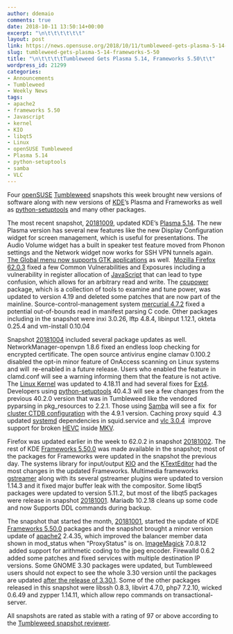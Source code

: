 ```yaml
---
author: ddemaio
comments: true
date: 2018-10-11 13:50:14+00:00
excerpt: "\n\t\t\t\t\t\t"
layout: post
link: https://news.opensuse.org/2018/10/11/tumbleweed-gets-plasma-5-14-frameworks-5-50/
slug: tumbleweed-gets-plasma-5-14-frameworks-5-50
title: "\n\t\t\t\tTumbleweed Gets Plasma 5.14, Frameworks 5.50\t\t"
wordpress_id: 21299
categories:
- Announcements
- Tumbleweed
- Weekly News
tags:
- apache2
- frameworks 5.50
- Javascript
- kernel
- KIO
- libqt5
- Linux
- openSUSE Tumbleweed
- Plasma 5.14
- python-setuptools
- samba
- VLC
---
```



Four [openSUSE](https://www.opensuse.org/) [Tumbleweed](https://en.opensuse.org/Portal:Tumbleweed) snapshots this week brought new versions of software along with new versions of [KDE](https://www.kde.org)’s Plasma and Frameworks as well as [python-setuptools](https://pypi.org/project/setuptools/) and many other packages.

The most recent snapshot, [20181009](https://lists.opensuse.org/opensuse-factory/2018-10/msg00153.html), updated KDE’s [Plasma 5.14](https://www.kde.org/announcements/plasma-5.14.0.php). The new Plasma version has several new features like the new Display Configuration widget for screen management, which is useful for presentations. The Audio Volume widget has a built in speaker test feature moved from Phonon settings and the Network widget now works for SSH VPN tunnels again. [The Global menu now supports GTK applications](https://blog.broulik.de/2018/03/gtk-global-menu/) as well.  [Mozilla Firefox 62.0.3](https://www.mozilla.org/en-US/firefox/62.0.3/releasenotes/) fixed a few Common Vulnerabilities and Exposures including a vulnerability in register allocation of [JavaScript](https://www.javascript.com/) that can lead to type confusion, which allows for an arbitrary read and write. The [cpupower](https://linux.die.net/man/1/cpupower) package, which is a collection of tools to examine and tune power, was updated to version 4.19 and deleted some patches that are now part of the mainline. Source-control-management system [mercurial 4.7.2](https://www.mercurial-scm.org/wiki/Download) fixed a potential out-of-bounds read in manifest parsing C code. Other packages including in the snapshot were inxi 3.0.26, lftp 4.8.4, libinput 1.12.1, okteta 0.25.4 and vm-install 0.10.04

Snapshot [20181004](https://lists.opensuse.org/opensuse-factory/2018-10/msg00118.html) included several package updates as well. NetworkManager-openvpn 1.8.6 fixed an endless loop checking for encrypted certificate. The open source antivirus engine clamav 0.100.2 disabled the opt-in minor feature of OnAccess scanning on Linux systems and will  re-enabled in a future release. Users who enabled the feature in clamd.conf will see a warning informing them that the feature is not active. The [Linux Kernel](https://www.kernel.org/) was updated to 4.18.11 and had several fixes for [Ext4](https://en.wikipedia.org/wiki/Ext4). Developers using [python-setuptools](https://pypi.org/project/setuptools/) 40.4.3 will see a few changes from the previous 40.2.0 version that was in Tumbleweed like the vendored pyparsing in pkg_resources to 2.2.1. Those using [Samba](https://www.samba.org/) will see a fix  for [cluster CTDB configuration](https://wiki.samba.org/index.php/Basic_CTDB_configuration) with the 4.9.1 version. Caching proxy squid  4.3 updated [systemd](https://www.freedesktop.org/wiki/Software/systemd/) dependencies in squid.service and [vlc 3.0.4](https://www.videolan.org/vlc/releases/3.0.0.html)  improve support for broken [HEVC](https://en.wikipedia.org/wiki/High_Efficiency_Video_Coding) inside [MKV](https://www.divx.com/en/software/technologies/mkv).

Firefox was updated earlier in the week to 62.0.2 in snapshot [20181002](https://lists.opensuse.org/opensuse-factory/2018-10/msg00097.html). The rest of KDE [Frameworks 5.50.0](https://www.kde.org/announcements/kde-frameworks-5.50.0.php) was made available in the snapshot; most of the packages for Frameworks were updated in the snapshot the previous day. The systems library for input/output [KIO](https://en.wikipedia.org/wiki/KIO) and the [KTextEditor](https://api.kde.org/frameworks/ktexteditor/html/) had the most changes in the updated Frameworks. Multimedia frameworks [gstreamer](https://gstreamer.freedesktop.org/) along with its several gstreamer plugins were updated to version 1.14.3 and it fixed major buffer leak with the compositor. Some libqt5 packages were updated to version 5.11.2, but most of the libqt5 packages were release in snapshot [20181001](https://lists.opensuse.org/opensuse-factory/2018-10/msg00041.html). Mariadb 10.2.18 cleans up some code and now Supports DDL commands during backup.<!-- more -->

The snapshot that started the month, [20181001](https://lists.opensuse.org/opensuse-factory/2018-10/msg00041.html), started the update of KDE [Frameworks 5.50.0](https://www.kde.org/announcements/kde-frameworks-5.50.0.php) packages and the snapshot brought a minor version update of [apache2](https://httpd.apache.org/) 2.4.35, which improved the balancer member data shown in mod_status when "ProxyStatus" is on. [ImageMagick](https://www.imagemagick.org/) 7.0.8.12  added support for arithmetic coding to the jpeg encoder. Firewalld 0.6.2 added some patches and fixed services with multiple destination IP versions. Some GNOME 3.30 packages were updated, but Tumbleweed users should not expect to see the whole 3.30 version until the packages are updated [after the release of 3.30.1](https://lists.opensuse.org/opensuse-factory/2018-10/msg00095.html). Some of the other packages released in this snapshot were libssh 0.8.3, libvirt 4.7.0, php7 7.2.10, wicked 0.6.49 and zypper 1.14.11, which allow repo commands on transactional-server.

All snapshots are rated as stable with a rating of 97 or above according to the [Tumbleweed snapshot reviewer](http://review.tumbleweed.boombatower.com/).

		
